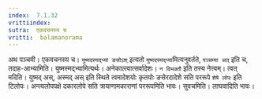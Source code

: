 ```yaml
---
index:  7.1.32
vrittiindex: 
sutra:  एकवचनस्य च
vritti:  balamanorama 
---
```


अथ पञ्चमी। एकवचनस्य च। `युष्मदस्यद्भ्यां ङसोऽश्` इत्यतो `युष्मदस्मद्भ्या`मित्यनुवर्तते, `पञ्चम्या अत्` इति च, तदाह-आभ्यामिति। युष्मस्मद्भ्यामित्यर्थः। अनेकाल्त्वात्सर्वादेशः। `न विभक्तौ` इति तस्य नेत्त्वम्। त्वत् मदिति। युष्मद् अस्, अस्मद् अस् इति स्थिते त्वमादेशयोः कृतयोः ङसेरदादेशे सति पररूपे `शेषे लोपः` इति टिलोपः। अन्त्यलोपपक्षे दकारलोपे सति त्रायाणामकाराणां पररूपमिति भावः। सुवचमिति। लाघवादिति भावः।

